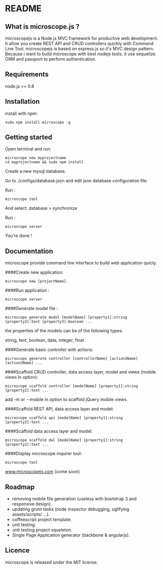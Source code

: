 README
======

What is microscope.js ?
-----------------------

microscopejs is a Node.js MVC framework for productive web development.
It allow you create REST API and CRUD controllers quickly with Command Line Tool.
microscopejs is based on express.js so it's MVC design pattern.
Because i want to build microscope with best nodejs tools, it use sequelize ORM and passport to perform authentication.

Requirements
------------

node.js >= 0.8

Installation
------------
install with npm:

	sudo npm install microscope -g

Getting started
---------------

Open terminal and run:

	microscope new myprojectname
	cd myprojectname && sudo npm install

Create a new mysql database.

Go to ./configs/database.json and edit json database configuration file.

Run :

	microscope tool

And select: database > synchronize

Run :

	microscope server

You're done !

Documentation
-------------

microscope provide command line interface to build web application quicly.

####Create new application:

	microscope new [projectName]
	
####Run application :

	microscope server

####Generate model file :

	microscope generate model [modelName] [property1]:string [property2]:text [property3]:boolean ...

the properties of the models can be of the following types:

string, text, boolean, date, integer, float

####Generate basic controller with actions:

	microscope generate controller [controllerName] [action1Name] [action2Name] ...

####Scaffold CRUD controller, data access layer, model and views (mobile views in option):

	microscope scaffold controller [modelName] [property1]:string [property2]:text ...

add -m or --mobile in option to scaffold jQuery mobile views.

####Scaffold REST API, data access layer and model:

	microscope scaffold api [modelName] [property1]:string [property2]:text ...

####Scaffold data access layer and model:

	microscope scaffold dal [modelName] [property1]:string [property2]:text ...

####Display microscope inquirer tool:
	
	microscope tool

www.microscopejs.com (come soon)

Roadmap
-------

* removing mobile file generation (useless with bootstrap 3 and responsive design).
* updating grunt tasks (node inspector debugging, uglifying assets/scripts/ ...).
* coffeescript project template.
* unit testing.
* unit testing project squeleton.
* Single Page Application generator (backbone & angularjs).

Licence
-------

microscope is released under the MIT license.